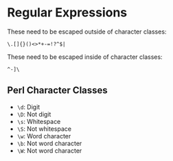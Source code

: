 # Regular Expressions

These need to be escaped outside of character classes:

	\.[]{}()<>*+-=!?^$|

These need to be escaped inside of character classes:

	^-]\

## Perl Character Classes

- `\d`: Digit
- `\D`: Not digit
- `\s`: Whitespace
- `\S`: Not whitespace
- `\w`: Word character
- `\b`: Not word character
- `\W`: Not word character
